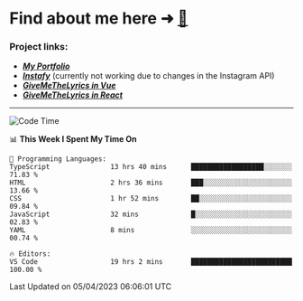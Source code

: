 # Find about me here ➜ [🧑](https://pauabella.dev)

### Project links:
- ***[My Portfolio](https://pauabella.dev)***
- ***[Instafy](https://instafy.me)*** (currently not working due to changes in the Instagram API)
- ***[GiveMeTheLyrics in Vue](https://lyrics.pauabella.dev)***
- ***[GiveMeTheLyrics in React](https://pauabella.dev/GiveMeTheLyrics)***

---
<!--START_SECTION:waka-->
![Code Time](http://img.shields.io/badge/Code%20Time-2%2C059%20hrs%2047%20mins-blue)

📊 **This Week I Spent My Time On** 

```text
💬 Programming Languages: 
TypeScript               13 hrs 40 mins      ██████████████████░░░░░░░   71.83 % 
HTML                     2 hrs 36 mins       ███░░░░░░░░░░░░░░░░░░░░░░   13.66 % 
CSS                      1 hr 52 mins        ██░░░░░░░░░░░░░░░░░░░░░░░   09.84 % 
JavaScript               32 mins             █░░░░░░░░░░░░░░░░░░░░░░░░   02.83 % 
YAML                     8 mins              ░░░░░░░░░░░░░░░░░░░░░░░░░   00.74 % 

🔥 Editors: 
VS Code                  19 hrs 2 mins       █████████████████████████   100.00 % 
```


 Last Updated on 05/04/2023 06:06:01 UTC
<!--END_SECTION:waka-->
